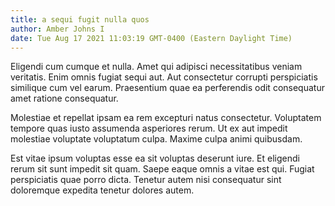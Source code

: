 ```yaml
---
title: a sequi fugit nulla quos
author: Amber Johns I
date: Tue Aug 17 2021 11:03:19 GMT-0400 (Eastern Daylight Time)
---
```

Eligendi cum cumque et nulla. Amet qui adipisci necessitatibus veniam veritatis. Enim omnis fugiat sequi aut. Aut consectetur corrupti perspiciatis similique cum vel earum. Praesentium quae ea perferendis odit consequatur amet ratione consequatur.

 Molestiae et repellat ipsam ea rem excepturi natus consectetur. Voluptatem tempore quas iusto assumenda asperiores rerum. Ut ex aut impedit molestiae voluptate voluptatum culpa. Maxime culpa animi quibusdam.

 Est vitae ipsum voluptas esse ea sit voluptas deserunt iure. Et eligendi rerum sit sunt impedit sit quam. Saepe eaque omnis a vitae est qui. Fugiat perspiciatis quae porro dicta. Tenetur autem nisi consequatur sint doloremque expedita tenetur dolores autem.